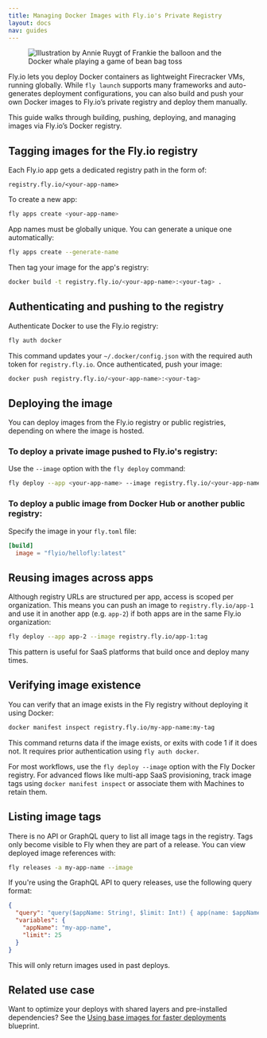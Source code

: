 ```yaml
---
title: Managing Docker Images with Fly.io's Private Registry
layout: docs
nav: guides
---
```


<figure>
  <img src="/static/images/using-the-fly-docker-reg.png" alt="Illustration by Annie Ruygt of Frankie the balloon and the Docker whale playing a game of bean bag toss" class="w-full max-w-lg mx-auto">
</figure>

Fly.io lets you deploy Docker containers as lightweight Firecracker VMs, running globally. While `fly launch` supports many frameworks and auto-generates deployment configurations, you can also build and push your own Docker images to Fly.io’s private registry and deploy them manually.

This guide walks through building, pushing, deploying, and managing images via Fly.io’s Docker registry.

## Tagging images for the Fly.io registry

Each Fly.io app gets a dedicated registry path in the form of:

```
registry.fly.io/<your-app-name>
```

To create a new app:

```sh
fly apps create <your-app-name>
```

App names must be globally unique. You can generate a unique one automatically:

```sh
fly apps create --generate-name
```

Then tag your image for the app's registry:

```sh
docker build -t registry.fly.io/<your-app-name>:<your-tag> .
```

## Authenticating and pushing to the registry

Authenticate Docker to use the Fly.io registry:

```sh
fly auth docker
```

This command updates your `~/.docker/config.json` with the required auth token for `registry.fly.io`. Once authenticated, push your image:

```sh
docker push registry.fly.io/<your-app-name>:<your-tag>
```

## Deploying the image

You can deploy images from the Fly.io registry or public registries, depending on where the image is hosted.

### To deploy a private image pushed to Fly.io's registry:

Use the `--image` option with the `fly deploy` command:

```sh
fly deploy --app <your-app-name> --image registry.fly.io/<your-app-name>:<your-tag>
```

### To deploy a public image from Docker Hub or another public registry:

Specify the image in your `fly.toml` file:

```toml
[build]
  image = "flyio/hellofly:latest"
```

## Reusing images across apps

Although registry URLs are structured per app, access is scoped per organization. This means you can push an image to `registry.fly.io/app-1` and use it in another app (e.g. `app-2`) if both apps are in the same Fly.io organization:

```sh
fly deploy --app app-2 --image registry.fly.io/app-1:tag
```

This pattern is useful for SaaS platforms that build once and deploy many times.

## Verifying image existence

You can verify that an image exists in the Fly registry without deploying it using Docker:

```sh
docker manifest inspect registry.fly.io/my-app-name:my-tag
```

This command returns data if the image exists, or exits with code 1 if it does not. It requires prior authentication using `fly auth docker`.

For most workflows, use the `fly deploy --image` option with the Fly Docker registry. For advanced flows like multi-app SaaS provisioning, track image tags using `docker manifest inspect` or associate them with Machines to retain them.

## Listing image tags

There is no API or GraphQL query to list all image tags in the registry. Tags only become visible to Fly when they are part of a release. You can view deployed image references with:

```sh
fly releases -a my-app-name --image
```

If you're using the GraphQL API to query releases, use the following query format:

```json
{
  "query": "query($appName: String!, $limit: Int!) { app(name: $appName) { releases: releasesUnprocessed(first: $limit) { nodes { id version description reason status imageRef stable user { id email name } createdAt } } } }",
  "variables": {
    "appName": "my-app-name",
    "limit": 25
  }
}
```

This will only return images used in past deploys.

## Related use case

Want to optimize your deploys with shared layers and pre-installed dependencies? See the [Using base images for faster deployments](https://fly.io/docs/blueprints/using-base-images-for-faster-deployments/#how-to-make-a-base-image+external) blueprint.
